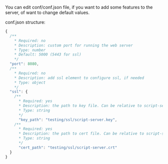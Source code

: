 You can edit conf/conf.json file, if you want to add some features to the server, of want to change default values. 

conf.json structure:
```javascript
{
  /**
    * Required: no
    * Description: custom port for running the web server
    * Type: number
    * Default: 5000 (5443 for ssl)
    */
  "port": 8080,
  /**
    * Required: no
    * Description: add ssl element to configure ssl, if needed
    * Type: object
    */
  "ssl": {
    /**
      * Required: yes
      * Description: the path to key file. Can be relative to script-server location
      * Type: string
      */
      "key_path": "testing/ssl/script-server.key",
    /**
      * Required: yes
      * Description: the path to cert file. Can be relative to script-server location
      * Type: string
      */
      "cert_path": "testing/ssl/script-server.crt"
  }
}
```
